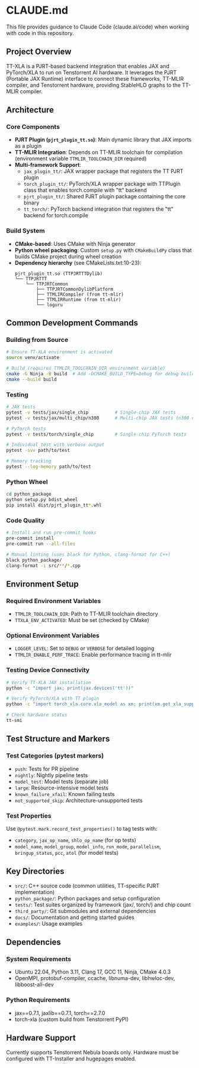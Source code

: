 # CLAUDE.md

This file provides guidance to Claude Code (claude.ai/code) when working with code in this repository.

## Project Overview

TT-XLA is a PJRT-based backend integration that enables JAX and PyTorch/XLA to run on Tenstorrent AI hardware. It leverages the PJRT (Portable JAX Runtime) interface to connect these frameworks, TT-MLIR compiler, and Tenstorrent hardware, providing StableHLO graphs to the TT-MLIR compiler.

## Architecture

### Core Components
- **PJRT Plugin (`pjrt_plugin_tt.so`)**: Main dynamic library that JAX imports as a plugin
- **TT-MLIR Integration**: Depends on TT-MLIR toolchain for compilation (environment variable `TTMLIR_TOOLCHAIN_DIR` required)
- **Multi-framework Support**:
  - `jax_plugin_tt/`: JAX wrapper package that registers the TT PJRT plugin
  - `torch_plugin_tt/`: PyTorch/XLA wrapper package with TTPlugin class that enables torch.compile with "tt" backend
  - `pjrt_plugin_tt/`: Shared PJRT plugin package containing the core binary
  - `tt_torch/`: PyTorch backend integration that registers the "tt" backend for torch.compile

### Build System
- **CMake-based**: Uses CMake with Ninja generator
- **Python wheel packaging**: Custom `setup.py` with `CMakeBuildPy` class that builds CMake project during wheel creation
- **Dependency hierarchy** (see CMakeLists.txt:10-23):
  ```
  pjrt_plugin_tt.so (TTPJRTTTDylib)
  └── TTPJRTTT
      └── TTPJRTCommon
          ├── TTPJRTCommonDylibPlatform
          ├── TTMLIRCompiler (from tt-mlir)
          ├── TTMLIRRuntime (from tt-mlir)
          └── loguru
  ```

## Common Development Commands

### Building from Source
```bash
# Ensure TT-XLA environment is activated
source venv/activate

# Build (requires TTMLIR_TOOLCHAIN_DIR environment variable)
cmake -G Ninja -B build  # Add -DCMAKE_BUILD_TYPE=Debug for debug build
cmake --build build
```

### Testing
```bash
# JAX tests
pytest -v tests/jax/single_chip          # Single-chip JAX tests
pytest -v tests/jax/multi_chip/n300      # Multi-chip JAX tests (n300 card)

# PyTorch tests
pytest -v tests/torch/single_chip        # Single-chip PyTorch tests

# Individual test with verbose output
pytest -svv path/to/test

# Memory tracking
pytest --log-memory path/to/test
```

### Python Wheel
```bash
cd python_package
python setup.py bdist_wheel
pip install dist/pjrt_plugin_tt*.whl
```

### Code Quality
```bash
# Install and run pre-commit hooks
pre-commit install
pre-commit run --all-files

# Manual linting (uses black for Python, clang-format for C++)
black python_package/
clang-format -i src/**/*.cpp
```

## Environment Setup

### Required Environment Variables
- `TTMLIR_TOOLCHAIN_DIR`: Path to TT-MLIR toolchain directory
- `TTXLA_ENV_ACTIVATED`: Must be set (checked by CMake)

### Optional Environment Variables
- `LOGGER_LEVEL`: Set to `DEBUG` or `VERBOSE` for detailed logging
- `TTMLIR_ENABLE_PERF_TRACE`: Enable performance tracing in tt-mlir

### Testing Device Connectivity
```bash
# Verify TT-XLA JAX installation
python -c "import jax; print(jax.devices('tt'))"

# Verify PyTorch/XLA with TT plugin
python -c "import torch_xla.core.xla_model as xm; print(xm.get_xla_supported_devices('tt'))"

# Check hardware status
tt-smi
```

## Test Structure and Markers

### Test Categories (pytest markers)
- `push`: Tests for PR pipeline
- `nightly`: Nightly pipeline tests
- `model_test`: Model tests (separate job)
- `large`: Resource-intensive model tests
- `known_failure_xfail`: Known failing tests
- `not_supported_skip`: Architecture-unsupported tests

### Test Properties
Use `@pytest.mark.record_test_properties()` to tag tests with:
- `category`, `jax_op_name`, `shlo_op_name` (for op tests)
- `model_name`, `model_group`, `model_info`, `run_mode`, `parallelism`, `bringup_status`, `pcc`, `atol` (for model tests)

## Key Directories

- `src/`: C++ source code (common utilities, TT-specific PJRT implementation)
- `python_package/`: Python packages and setup configuration
- `tests/`: Test suites organized by framework (jax/, torch/) and chip count
- `third_party/`: Git submodules and external dependencies
- `docs/`: Documentation and getting started guides
- `examples/`: Usage examples

## Dependencies

### System Requirements
- Ubuntu 22.04, Python 3.11, Clang 17, GCC 11, Ninja, CMake 4.0.3
- OpenMPI, protobuf-compiler, ccache, libnuma-dev, libhwloc-dev, libboost-all-dev

### Python Requirements
- jax==0.7.1, jaxlib==0.7.1, torch==2.7.0
- torch-xla (custom build from Tenstorrent PyPI)

## Hardware Support
Currently supports Tenstorrent Nebula boards only. Hardware must be configured with TT-Installer and hugepages enabled.
